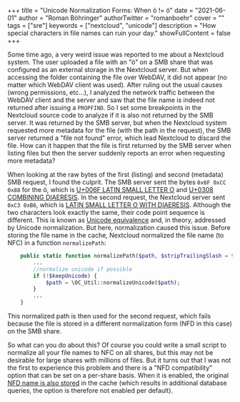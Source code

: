 +++
title = "Unicode Normalization Forms: When ö != ö"
date = "2021-06-01"
author = "Roman Böhringer"
authorTwitter = "romanboehr"
cover = ""
tags = ["sre"]
keywords = ["nextcloud", "unicode"]
description = "How special characters in file names can ruin your day."
showFullContent = false
+++

Some time ago, a very weird issue was reported to me about a Nextcloud system. The user uploaded a file with an "ö" on a SMB share that was configured as an external storage in the Nextcloud server. But when accessing the folder containing the file over WebDAV, it did not appear (no matter which WebDAV client was used). After ruling out the usual causes (wrong permissions, etc...), I analyzed the network traffic between the WebDAV client and the server and saw that the file name is indeed not returned after issuing a `PROPFIND`. So I set some breakpoints in the Nextcloud source code to analyze if it is also not returned by the SMB server.
It was returned by the SMB server, but when the Nextcloud system requested more metadata for the file (with the path in the request), the SMB server returned a "file not found" error, which lead Nextcloud to discard the file.
How can it happen that the file is first returned by the SMB server when listing files but then the server suddenly reports an error when requesting more metadata?

When looking at the raw bytes of the first (listing) and second (metadata) SMB request, I found the culprit. The SMB server sent the bytes `0x6F 0xCC 0x88` for the ö, which is [U+006F LATIN SMALL LETTER O](https://www.fileformat.info/info/unicode/char/006f/index.htm) and [U+0308 COMBINING DIAERESIS](https://www.fileformat.info/info/unicode/char/0308/index.htm). In the second request, the Nextcloud server sent `0xC3 0xB6`, which is [LATIN SMALL LETTER O WITH DIAERESIS](https://www.fileformat.info/info/unicode/char/00f6/index.htm). Although the two characters look exactly the same, their code point sequence is different.
This is known as [Unicode equivalence](https://en.wikipedia.org/wiki/Unicode_equivalence) and, in theory, addressed by Unicode normalization. But here, normalization caused this issue. Before storing the file name in the cache, Nextcloud normalized the file name (to NFC) in a function `normalizePath`:

```php
	public static function normalizePath($path, $stripTrailingSlash = true, $isAbsolutePath = false, $keepUnicode = false) {
        ...
		//normalize unicode if possible
		if (!$keepUnicode) {
			$path = \OC_Util::normalizeUnicode($path);
		}
        ...
    }
```
This normalized path is then used for the second request, which fails because the file is stored in a different normalization form (NFD in this case) on the SMB share.

So what can you do about this? Of course you could write a small script to normalize all your file names to NFC on all shares, but this may not be desirable for large shares with millions of files. But it turns out that I was not the first to experience this problem and there is a "NFD compatibility" option that can be set on a per-share basis. When it is enabled, the original [NFD name is also stored](https://github.com/owncloud/core/issues/21365#issuecomment-173637039) in the cache (which results in additional database queries, the option is therefore not enabled per default).